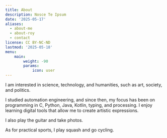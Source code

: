 ```yaml
---
title: About
description: Nosce Te Ipsum 
date: '2025-05-17'
aliases: 
  - about-me
  - about-roy
  - contact
license: CC BY-NC-ND
lastmod: '2025-05-18'
menu:
    main: 
        weight: -90
        params:
            icon: user
---
```


I am interested in science, technology, and humanities, such as art, society, and politics.

I studied automation engineering, and since then, my focus has been on programming in C, Python, Java, Kotlin, typing, and processing.
I enjoy learning digital tools that allow me to create artistic expressions.

I also play the guitar and take photos.

As for practical sports, I play squash and go cycling.
